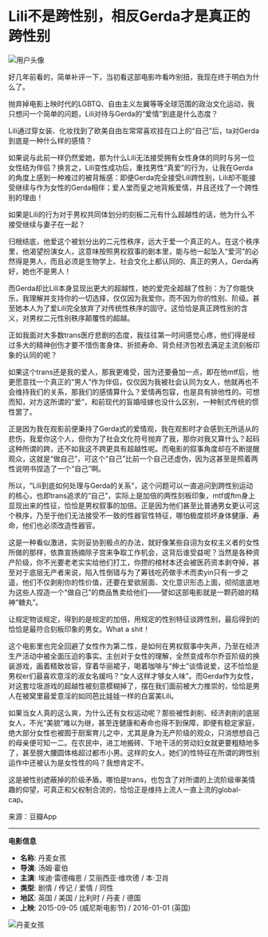 # Lili不是跨性别，相反Gerda才是真正的跨性别

![用户头像](https://img2.doubanio.com/icon/u214445770-11.jpg)

好几年前看的，简单补评一下，当初看这部电影咋看咋别扭，我现在终于明白为什么了。

抛弃掉电影上映时代的LGBTQ、自由主义左翼等等全球范围的政治文化运动，我只想问一个简单的问题，Lili对待与Gerda的“爱情”到底是什么态度？

Lili通过穿女装、化妆找到了欧美自由左常常喜欢挂在口上的“自己”后，ta对Gerda到底是一种什么样的感情？

如果说与此前一样仍然爱她，那为什么Lili无法接受拥有女性身体的同时与另一位女性结为伴侣？换言之，Lili变性成功后，重找男性“真爱”的行为，让我在Gerda的角度上感到一种难过的被背叛感：即便Gerda完全接受Lili跨性别，Lili却不能接受继续与作为女性的Gerda相伴；爱人堂而皇之地背叛爱情，并且还找了一个跨性别的理由！

如果是Lili的行为对于男权共同体划分的刻板二元有什么超越性的话，他为什么不接受继续与妻子在一起？

归根结底，他爱这个被划分出的二元性秩序，远大于爱一个真正的人。在这个秩序里，他渴望扮演女人，这意味按照男权叙事的剧本里，能与他一起坠入“爱河”的必然得是男人，而且必须是生物学上、社会文化上都认同的、真正的男人，Gerda再好，她也不是男人！

而Gerda却比Lili本身显现出更大的超越性，她的爱完全超越了性别：为了你能快乐，我理解并支持你的一切选择，仅仅因为我爱你，而不因为你的性别、阶级。甚至她本人为了爱Lili完全放弃了对传统性秩序的固守。这恰恰是真正跨性别的含义，对男权二元性别秩序颠覆性的超越。

正如我面对大多数trans医疗悲剧的态度，我往往第一时间感觉心疼，他们得是经过多大的精神创伤才要不惜伤害身体、折损寿命、背负经济包袱去满足主流刻板印象的认同的呢？

如果这个trans还是我的爱人，那我更难受，因为还要叠加一点，即在他mtf后，他更愿意找一个真正的“男人”作为伴侣，仅仅因为我被社会认同为女人，他就再也不会维持我们的关系，那我们的感情算什么？爱情再包容，也是具有排他性的。可想而知，对方这所谓的“爱”，和前现代的盲婚哑嫁也没什么区别，一种制式传统的惯性罢了。

正是因为我在观影前便秉持了Gerda式的爱情观，我在观影时才会感到无所适从的悲伤，我爱你这个人，但你为了社会文化符号抛弃了我，那你对我又算什么？起码这种所谓的跨，还不如我这不跨更具有超越性呢。而电影的叙事角度却在不断提醒观众，这就是“做自己”，可这个“自己”比前一个自己还虚伪，因为这甚至是照着两性说明书捏造了一个“自己”啊。

所以，“Lili到底如何处理与Gerda的关系”，这个问题可以一直追问到跨性别运动的核心，也即trans追求的“自己”，实际上是加倍的两性刻板印象，mtf或ftm身上显现出来的性征，恰恰是男权叙事的加倍。正是因为他们甚至比普通男女更认可这个秩序，乃至于他们无法接受不一致的性器官性特征，哪怕极度损坏身体健康、寿命，他们也必须改造性器官。

这是一种看似激进，实则妥协到极点的办法，就好像某些自诩为女权主义者的女性所做的那样，依靠宣扬摘除子宫来争取工作机会，这背后谁受益呢？当然是各种资产阶级，你不光要老老实实给他们打工，你攒的棺材本还会被医药资本剥夺掉，甚至对于底层无产者来说，陷入性倒错与为了筹钱吃药做手术而卖yin只有一步之遥，他们不仅剥削你的性价值，还要在爱欲层面、文化意识形态上面，彻彻底底地为这些人捏造一个“做自己”的商品售卖给他们——譬如这部电影就是一颗药娘的精神“糖丸”。

让规定物谈规定，得到的是规定的加倍，用规定的性别特征谈跨性别，最后得到的恰恰是最符合刻板印象的男女。What a shit！

这个电影里也完全回避了女性作为第二性，是如何在男权叙事中失声，乃至在经济生产活动中被全面压迫的事实。主创对于女性的理解，全然变成布尔乔亚阶级的换装游戏，画着精致妆容，穿着华丽裙子，喝着咖啡与“绅士”谈情说爱，这不恰恰是男权er们最喜欢意淫的淑女名媛吗？“女人这样才够女人味”。而Gerda作为女性，对这套垃圾游戏的超越性被刻意模糊掉了，摆在我们面前被大力推崇的，恰恰是男人在被窝里最爱意淫的如同芭比娃娃一样的白富美Lili。

如果当女人真的这么爽，为什么还有女权运动呢？那些被性剥削、经济剥削的底层女人，不光“美貌”难以为继，甚至连健康和寿命也得不到保障，即便有稳定家庭，绝大部分女性也被囿于厨案育儿之中，尤其是身为无产阶级的观众，只消想想自己的母亲便可知一二。在农民中，进工地搬砖、下地干活的劳动妇女就更要粗糙地多了，甚至膀大腰圆体格超过都市小男。这样的女人，她们的性特征在所谓的跨性别运作中还被认为是女性性的吗？我想肯定不。

这是被性别遮蔽掉的阶级矛盾。哪怕是trans，也包含了对所谓的上流阶级审美情趣的仰望，可真正和父权制合流的，恰恰正是维持上流人一直上流的global-cap。

来源：豆瓣App

---

**电影信息**  
- **名称**: 丹麦女孩  
- **导演**: 汤姆·霍伯  
- **主演**: 埃迪·雷德梅恩 / 艾丽西亚·维坎德 / 本·卫肖  
- **类型**: 剧情 / 传记 / 爱情 / 同性  
- **地区**: 英国 / 美国 / 比利时 / 丹麦 / 德国  
- **上映**: 2015-09-05 (威尼斯电影节) / 2016-01-01 (英国)  

![丹麦女孩](https://img1.doubanio.com/view/photo/s_ratio_poster/public/p2264778990.webp)